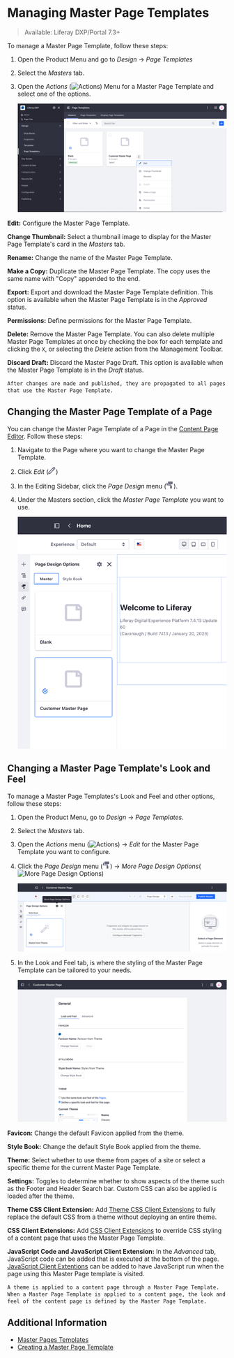 # Managing Master Page Templates

> Available: Liferay DXP/Portal 7.3+

To manage a Master Page Template, follow these steps:

1. Open the Product Menu and go to *Design* &rarr; *Page Templates*
1. Select the *Masters* tab.
1. Open the *Actions* (![Actions](./../../../images/icon-actions.png)) Menu for a Master Page Template and select one of the options. 

    ![Manage the Master Page Template from the Masters tab of the Page Templates application and opening the Actions Menu.](./managing-master-page-templates/images/01.png)

**Edit:** Configure the Master Page Template.

**Change Thumbnail:** Select a thumbnail image to display for the Master Page Template's card in the *Masters* tab.

**Rename:** Change the name of the Master Page Template.

**Make a Copy:** Duplicate the Master Page Template. The copy uses the same name with "Copy" appended to the end.

**Export:** Export and download the Master Page Template definition. This option is available when the Master Page Template is in the *Approved* status.

**Permissions:** Define permissions for the Master Page Template.

**Delete:** Remove the Master Page Template. You can also delete multiple Master Page Templates at once by checking the box for each template and clicking the `X`, or selecting the *Delete* action from the Management Toolbar.

**Discard Draft:** Discard the Master Page Draft. This option is available when the Master Page Template is in the *Draft* status.

```{note}
After changes are made and published, they are propagated to all pages that use the Master Page Template.
```

## Changing the Master Page Template of a Page

You can change the Master Page Template of a Page in the [Content Page Editor](../using-content-pages/content-page-editor-ui-reference.md). Follow these steps:

1. Navigate to the Page where you want to change the Master Page Template.
1. Click *Edit* (![Edit icon](../../../images/icon-edit.png))
1. In the Editing Sidebar, click the *Page Design* menu (![Page Design menu](../../../images/icon-format.png)).
1. Under the Masters section, click the *Master Page Template* you want to use.

   ![Click the Master Page Template you want to use through the Page Design menu.](./managing-master-page-templates/images/03.png) 

## Changing a Master Page Template's Look and Feel

To manage a Master Page Templates's Look and Feel and other options, follow these steps:

1. Open the Product Menu, go to *Design* &rarr; *Page Templates*.

1. Select the *Masters* tab.

1. Open the *Actions* menu (![Actions](./../../../images/icon-actions.png)) &rarr; *Edit* for the Master Page Template you want to configure.

1. Click the *Page Design* menu (![Page Design menu](../../../images/icon-format.png)) &rarr; *More Page Design Options*(![More Page Design Options](../../../images/icon-cog3.png))

   ![Click More Page Design Options to access the Master Page Template General Options](./managing-master-page-templates/images/06.png) 

1. In the Look and Feel tab, is where the styling of the Master Page Template can be tailored to your needs. 

    ![Select a new Master Page Template from the available options.](./managing-master-page-templates/images/05.png)

**Favicon:** Change the default Favicon applied from the theme.

**Style Book:** Change the default Style Book applied from the theme.

**Theme:** Select whether to use theme from pages of a site or select a specific theme for the current Master Page Template.

**Settings:** Toggles to determine whether to show aspects of the theme such as the Footer and Header Search bar. Custom CSS can also be applied is loaded after the theme.

**Theme CSS Client Extension:** Add [Theme CSS Client Extensions](../../../building-applications/client-extensions/browser-based-client-extensions.md#theme-css-client-extensions) to fully replace the default CSS from a theme without deploying an entire theme. 

**CSS Client Extensions:** Add [CSS Client Extensions](../../../building-applications/client-extensions/browser-based-client-extensions.md#css-client-extensions) to override CSS styling of a content page that uses the Master Page Template.

**JavaScript Code and JavaScript Client Extension:** In the *Advanced* tab, JavaScript code can be added that is executed at the bottom of the page. [JavaScript Client Extentions](../../../building-applications/client-extensions/browser-based-client-extensions.md#javascript-client-extensions) can be added to have JavaScript run when the page using this Master Page template is visited.

```{note}
A theme is applied to a content page through a Master Page Template. When a Master Page Template is applied to a content page, the look and feel of the content page is defined by the Master Page Template.
```

## Additional Information

- [Master Pages Templates](./master-page-templates.md)
- [Creating a Master Page Template](./creating-a-master-page-template.md)
